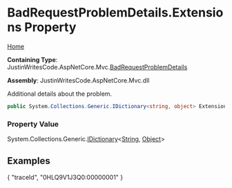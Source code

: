 # BadRequestProblemDetails\.Extensions Property

[Home](../../../README.md)

**Containing Type**: JustinWritesCode\.AspNetCore\.Mvc\.[BadRequestProblemDetails](../README.md)

**Assembly**: JustinWritesCode\.AspNetCore\.Mvc\.dll

  
Additional details about the problem\.

```csharp
public System.Collections.Generic.IDictionary<string, object> Extensions { get; set; }
```

### Property Value

System\.Collections\.Generic\.[IDictionary](https://docs.microsoft.com/en-us/dotnet/api/system.collections.generic.idictionary-2)\<[String](https://docs.microsoft.com/en-us/dotnet/api/system.string), [Object](https://docs.microsoft.com/en-us/dotnet/api/system.object)\>

## Examples

\{ "traceId", "0HLQ9V1J3Q0:00000001" \}